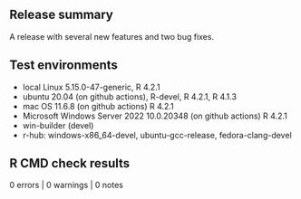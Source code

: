 ## Release summary

A release with several new features and two bug fixes.

## Test environments

* local Linux 5.15.0-47-generic, R 4.2.1
* ubuntu 20.04 (on github actions), R-devel, R 4.2.1, R 4.1.3
* mac OS 11.6.8 (on github actions) R 4.2.1
* Microsoft Windows Server 2022 10.0.20348 (on github actions) R 4.2.1
* win-builder (devel)
* r-hub: windows-x86_64-devel, ubuntu-gcc-release, fedora-clang-devel

## R CMD check results
0 errors | 0 warnings | 0 notes
